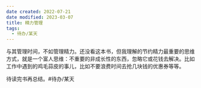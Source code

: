 ```yaml
---
date created: 2022-07-21
date modified: 2023-03-07
title: 精力管理
tags:
  - 待办/某天
---
```


与其管理时间，不如管理精力。还没看这本书，但我理解的节约精力最重要的思维方式，就是一个富人思维：不重要的非成长性的东西，忽略它或花钱去解决。比如工作中遇到的鸡毛蒜皮的事儿，比如不要浪费时间去抢几块钱的优惠券等等。

待读完书再总结。#待办/某天
